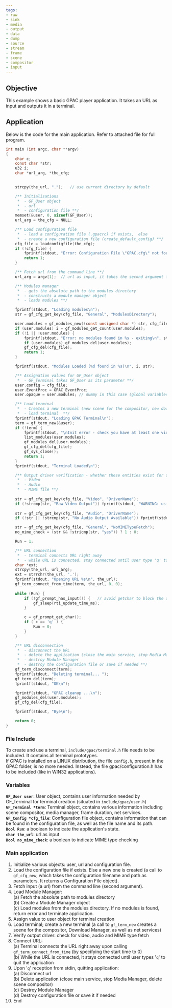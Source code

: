 ```yaml
---
tags:
- raw
- sink
- media
- output
- data
- dump
- source
- stream
- frame
- scene
- compositor
- input
---
```



## Objective

This example shows a basic GPAC player application. It takes an URL as input and outputs it in a terminal.  

## Application 

Below is the code for the main application. Refer to attached file for full program.

```c
int main (int argc, char **argv)
{
	char c;		
	const char *str;
	u32 i;
	char *url_arg, *the_cfg;

	
	strcpy(the_url, ".");	// use current directory by default

	/** Initialisations 
	 *	- GF_User object
	 *	- url
	 *	- configuration file **/
	memset(&user, 0, sizeof(GF_User));
	url_arg = the_cfg = NULL;

	/** Load configuration file 
	 * 	- load a configuration file (.gpacrc) if exists,  else
	 *	- create a new configuration file (create_default_config) **/
	cfg_file = loadconfigfile(the_cfg);
	if (!cfg_file) {
		fprintf(stdout, "Error: Configuration File \"GPAC.cfg\" not found\n");
		return 1;
	}

	/** Fetch url from the command line **/
	url_arg = argv[1];	// url as input, it takes the second argument from the command line

	/** Modules manager
	 *	- gets the absolute path to the modules directory
	 *	- constructs a module manager object 
	 *	- loads modules **/

	fprintf(stdout, "Loading modules\n");
	str = gf_cfg_get_key(cfg_file, "General", "ModulesDirectory");

	user.modules = gf_modules_new((const unsigned char *) str, cfg_file);
	if (user.modules) i = gf_modules_get_count(user.modules);
	if (!i || !user.modules) {
		fprintf(stdout, "Error: no modules found in %s - exiting\n", str);
		if (user.modules) gf_modules_del(user.modules);
		gf_cfg_del(cfg_file);
		return 1;
	}

	fprintf(stdout, "Modules Loaded (%d found in %s)\n", i, str);

	/** Assignation values for GF_User object
	 *	- GF_Terminal takes GF_User as its parameter **/
	user.config = cfg_file;
	user.EventProc = GPAC_EventProc;
	user.opaque = user.modules; // dummy in this case (global variables) but must be no-null

	/** Load terminal
  	 *	- Creates a new terminal (new scene for the compositor, new download manager, net services)
	 * 	- load terminal  **/
	fprintf(stdout, "Loading GPAC Terminal\n");	
	term = gf_term_new(&user);
	if (!term) {
		fprintf(stdout, "\nInit error - check you have at least one video out and one rasterizer...\nFound modules:\n");
		list_modules(user.modules);
		gf_modules_del(user.modules);
		gf_cfg_del(cfg_file);
		gf_sys_close();
		return 1;
	}
	fprintf(stdout, "Terminal Loaded\n");

	/** Output driver verification - whether these entities exist for output
	 *	- Video
	 *	- Audio
	 *	- MIME file **/
	
	str = gf_cfg_get_key(cfg_file, "Video", "DriverName");
	if (!strcmp(str, "Raw Video Output")) fprintf(stdout, "WARNING: using raw output video (memory only) - no display used\n");
	
	str = gf_cfg_get_key(cfg_file, "Audio", "DriverName");
	if (!str || !strcmp(str, "No Audio Output Available")) fprintf(stdout, "WARNING: no audio output availble - make sure no other program is locking the sound card\n");

	str = gf_cfg_get_key(cfg_file, "General", "NoMIMETypeFetch");
	no_mime_check = (str && !stricmp(str, "yes")) ? 1 : 0;

	Run = 1;

	/** URL connection 
	 *	- terminal connects URL right away
	 *	- while URL is connected, stay connected until user type 'q' to quit **/
	char *ext;
	strcpy(the_url, url_arg);
	ext = strrchr(the_url, '.');
	fprintf(stdout, "Opening URL %s\n", the_url);
	gf_term_connect_from_time(term, the_url, 0, 0);
	
	while (Run) {  		
		if (!gf_prompt_has_input()) { 	// avoid getchar to block the application
			gf_sleep(rti_update_time_ms);
		}

		c = gf_prompt_get_char();
		if ( c == 'q' ) {
		  	Run = 0;
		}		
	}

	/** URL disconnection 
	 *	- disconnect the URL 
	 * 	- delete the application (close the main service, stop Media Manager, delete scene compositor)
	 *	- destroy Module Manager 
	 *	- destroy the configuration file or save if needed **/
	gf_term_disconnect(term);
	fprintf(stdout, "Deleting terminal... ");
	gf_term_del(term);
	fprintf(stdout, "OK\n");

	fprintf(stdout, "GPAC cleanup ...\n");
	gf_modules_del(user.modules);
	gf_cfg_del(cfg_file);

	fprintf(stdout, "Bye\n");

	return 0;
}
```


### File Include 

To create and use a terminal, `include/gpac/terminal.h` file needs to be included. It contains all terminal prototypes.  
If GPAC is installed on a LINUX distribution, the file `config.h`, present in the GPAC folder, is no more needed. Instead, the file gpac/configuration.h has to be included (like in WIN32 applications). 

### Variables

**`GF_User user`**: User object, contains user information needed by GF_Terminal for terminal creation (situated in `include/gpac/user.h`)  
**`GF_Terminal *term`**: Terminal object, contains various information including scene compositor, media manager, frame duration, net services.  
**`GF_Config *cfg_file`**: Configuration file object, contains information that can be found in the configuration file, as well as the file name and its path.  
**`Bool Run`**: a boolean to indicate the application's state.  
**`char the_url`**: url as input  
**`Bool no_mime_check`**: a boolean to indicate MIME type checking  

### Main application

1) Initialize various objects: user, url and configuration file.
2) Load the configuration file if exists. Else a new one is created (a call to `gf_cfg_new`, which takes the configuration filename and path as parameters. It returns a Configuration File object).
3) Fetch input (a url) from the command line (second argument).
4) Load Module Manager:  
   (a) Fetch the absolute path to modules directory  
   (b) Create a Module Manager object  
   (c) Load modules from the modules directory. If no modules is found, return error and terminate application.  
5) Assign value to user object for terminal creation
6) Load terminal; create a new terminal (a call to `gf_term_new` creates a scene for the compositor, Download Manager, as well as net services)
7) Verify output driver: check for video, audio and MIME type fetch
8) Connect URL:  
   (a) Terminal connects the URL right away upon calling  `gf_term_connect_from_time` (by specifying the start time to 0)  
   (b) While the URL is connected, it stays connected until user types '`q`' to quit the application  
9) Upon '`q`' reception from stdin, quitting application:  
   (a) Disconnect url  
   (b) Delete application (close main service, stop Media Manager, delete scene compositor)   
   (c) Destroy Module Manager  
   (d) Destroy configuration file or save it if needed  
10) End
